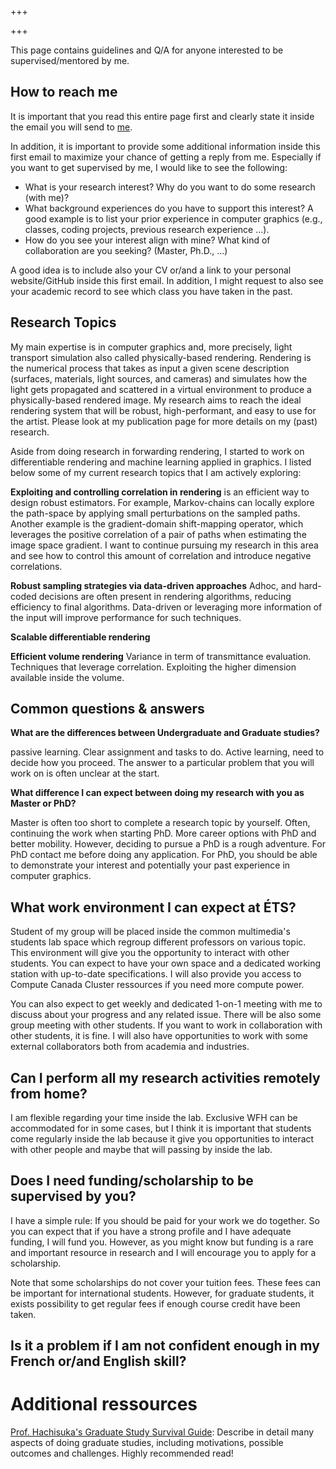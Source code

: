 +++

+++

This page contains guidelines and Q/A for anyone interested to be supervised/mentored by me. 

## How to reach me

It is important that you read this entire page first and clearly state it inside the email you will send to [me](emailto:adrien.gruson@etsmtl.ca). 

In addition, it is important to provide some additional information inside this first email to maximize your chance of getting a reply from me. Especially if you want to get supervised by me, I would like to see the following:
* What is your research interest? Why do you want to do some research (with me)?  
* What background experiences do you have to support this interest? A good example is to list your prior experience in computer graphics (e.g., classes, coding projects, previous research experience ...).
* How do you see your interest align with mine? What kind of collaboration are you seeking? (Master, Ph.D., ...)

A good idea is to include also your CV or/and a link to your personal website/GitHub inside this first email. In addition, I might request to also see your academic record to see which class you have taken in the past. 

## Research Topics

My main expertise is in computer graphics and, more precisely, light transport simulation also called physically-based rendering. Rendering is the numerical process that takes as input a given scene description (surfaces, materials, light sources, and cameras) and simulates how the light gets propagated and scattered in a virtual environment to produce a physically-based rendered image. My research aims to reach the ideal rendering system that will be robust, high-performant, and easy to use for the artist. Please look at my publication page for more details on my (past) research.
 
Aside from doing research in forwarding rendering, I started to work on differentiable rendering and machine learning applied in graphics. I listed  below some of my current research topics that I am actively exploring:

**Exploiting and controlling correlation in rendering**  is an efficient way to design robust estimators. For example, Markov-chains can locally explore the path-space by applying small perturbations on the sampled paths. Another example is the gradient-domain shift-mapping operator, which leverages the positive correlation of a pair of paths when estimating the image space gradient. I want to continue pursuing my research in this area and see how to control this amount of correlation and introduce negative correlations. 

**Robust sampling strategies via data-driven approaches** Adhoc, and hard-coded decisions are often present in rendering algorithms, reducing efficiency to final algorithms. Data-driven or leveraging more information of the input will improve performance for such techniques. 

**Scalable differentiable rendering** 

**Efficient volume rendering** Variance in term of transmittance evaluation. Techniques that leverage correlation. Exploiting the higher dimension available inside the volume. 

## Common questions & answers

**What are the differences between Undergraduate and Graduate studies?**

passive learning. Clear assignment and tasks to do. Active learning, need to decide how you proceed. The answer to a particular problem that you will work on is often unclear at the start.   

**What difference I can expect between doing my research with you as Master or PhD?**

Master is often too short to complete a research topic by yourself. Often, continuing the work when starting PhD. More career options with PhD and better mobility. However, deciding to pursue a PhD is a rough adventure. For PhD contact me before doing any application. For PhD, you should be able to demonstrate your interest and potentially your past experience in computer graphics. 

## What work environment I can expect at ÉTS?

Student of my group will be placed inside the common multimedia's students lab space which regroup different professors on various topic. This environment will give you the opportunity to interact with other students. You can expect to have your own space and a dedicated working station with up-to-date specifications. I will also provide you access to Compute Canada Cluster ressources if you need more compute power. 

You can also expect to get weekly and dedicated 1-on-1 meeting with me to discuss about your progress and any related issue. There will be also some group meeting with other students. If you want to work in collaboration with other students, it is fine. I will also have opportunities to work with some external collaborators both from academia and industries. 

## Can I perform all my research activities remotely from home?

I am flexible regarding your time inside the lab. Exclusive WFH can be accommodated for in some cases, but I think it is important that students come regularly inside the lab because it give you opportunities to interact with other people and maybe that will passing by inside the lab. 

## Does I need funding/scholarship to be supervised by you?

I have a simple rule: If you should be paid for your work we do together. So you can expect that if you have a strong profile and I have adequate funding, I will fund you. However, as you might know but funding is a rare and important resource in research and I will encourage you to apply for a scholarship. 

Note that some scholarships do not cover your tuition fees. These fees can be important for international students. However, for graduate students, it exists possibility to get regular fees if enough course credit have been taken.  

## Is it a problem if I am not confident enough in my French or/and English skill?


# Additional ressources

[Prof. Hachisuka's Graduate Study Survival Guide](https://cs.uwaterloo.ca/~thachisu/survival.pdf): Describe in detail many aspects of doing graduate studies, including motivations, possible outcomes and challenges. Highly recommended read!